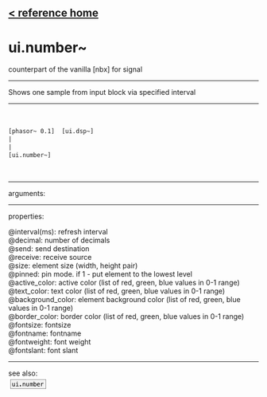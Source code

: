 [< reference home](ceammc_lib.html)
---

# ui.number~


counterpart of the vanilla [nbx] for signal

---

Shows one sample from input block via specified interval<br>


---


```


[phasor~ 0.1]  [ui.dsp~]
|
|
[ui.number~]

            
```

---
arguments:


---
properties:

@interval(ms): refresh interval<br>
@decimal: number of
            decimals<br>
@send: send destination<br>
@receive: receive source<br>
@size: element size (width, height
            pair)<br>
@pinned: pin mode. if 1 - put element
            to the lowest level<br>
@active_color: active color (list of
            red, green, blue values in 0-1 range)<br>
@text_color: text color (list of
            red, green, blue values in 0-1 range)<br>
@background_color: element
            background color (list of red, green, blue values in 0-1 range)<br>
@border_color: border color (list of red,
            green, blue values in 0-1 range)<br>
@fontsize: 
            fontsize<br>
@fontname: fontname<br>
@fontweight: font
            weight<br>
@fontslant: font
            slant<br>

---
see also:<br>
[![ui.number](img/object_ui.number.png)](ui.number.html)
